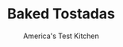 ---
layout: ../../layouts/MarkdownPostLayout.astro
title: Baked Tostadas
author: America's Test Kitchen
pubDate: 2023-03-15
description: "For fast and easy homemade tostada shells with fresh roasted-corn flavor, we coated 6-inch corn tortillas in oil, arranged them on a rimmed baking sheet, and crisped them in a 350-degree oven."
image_url: https://res.cloudinary.com/hksqkdlah/image/upload/ar_1:1,c_fill,dpr_2.0,f_auto,fl_lossy.progressive.strip_profile,g_faces:auto,q_auto:low,w_344/38091_stp-porktinga-bakingtostadas-1
tags: []
calories: 1122
protein: 1
carbohydrates: 10
fats: 
fiber: 1
ingredients: ["12 , (6-inch) corn tortillas","4 tablespoons, Vegetable oil"]
serves: 12
time: "30 minutes"
instructions: ["Adjust oven racks to upper-middle and lower-middle positions and heat oven to 350 degrees. Arrange twelve 6-inch corn tortillas in single layer on 2 rimmed baking sheets. Brush both sides of each tortilla with vegetable oil (about 2 tablespoons per sheet). Place inverted wire rack on top of tortillas on each sheet to keep tortillas flat. Bake until tortillas are lightly browned and crisp, 15 to 20 minutes, switching and rotating sheets halfway through baking."]
nutrition: ["44 mg Potassium","75 mg Phosphorus","19 mg Calcium","17 mg Magnesium","10 mg Sodium","5 g Fat","3 g Monounsaturated","1 g Polyunsaturated","1 g Fiber","1 µg Folate (food)","11 g Water","10 g Carbs","1 µg Folate equivalent (total)","1 g Protein","1 mg Vitamin E","93 kcal Energy","1122 calories"]
notes: "Our favorite corn tortillas are Maria and Ricardo’s Handmade Style Soft Corn Tortillas, Yellow."
---